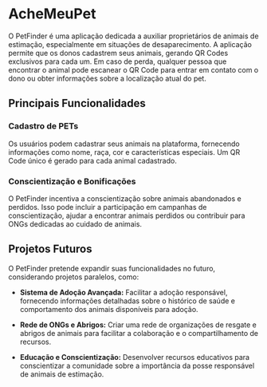 # AcheMeuPet

O PetFinder é uma aplicação dedicada a auxiliar proprietários de animais de estimação, especialmente em situações de desaparecimento. A aplicação permite que os donos cadastrem seus animais, gerando QR Codes exclusivos para cada um. Em caso de perda, qualquer pessoa que encontrar o animal pode escanear o QR Code para entrar em contato com o dono ou obter informações sobre a localização atual do pet.

## Principais Funcionalidades

### Cadastro de PETs

Os usuários podem cadastrar seus animais na plataforma, fornecendo informações como nome, raça, cor e características especiais. Um QR Code único é gerado para cada animal cadastrado.

### Conscientização e Bonificações

O PetFinder incentiva a conscientização sobre animais abandonados e perdidos. Isso pode incluir a participação em campanhas de conscientização, ajudar a encontrar animais perdidos ou contribuir para ONGs dedicadas ao cuidado de animais.

## Projetos Futuros

O PetFinder pretende expandir suas funcionalidades no futuro, considerando projetos paralelos, como:

- **Sistema de Adoção Avançada:** Facilitar a adoção responsável, fornecendo informações detalhadas sobre o histórico de saúde e comportamento dos animais disponíveis para adoção.

- **Rede de ONGs e Abrigos:** Criar uma rede de organizações de resgate e abrigos de animais para facilitar a colaboração e o compartilhamento de recursos.

- **Educação e Conscientização:** Desenvolver recursos educativos para conscientizar a comunidade sobre a importância da posse responsável de animais de estimação.
